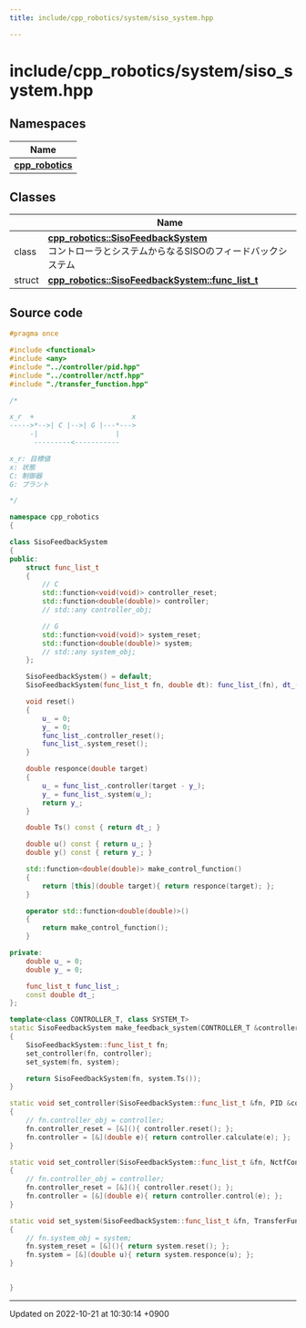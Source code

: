 ```yaml
---
title: include/cpp_robotics/system/siso_system.hpp

---
```


# include/cpp_robotics/system/siso_system.hpp



## Namespaces

| Name           |
| -------------- |
| **[cpp_robotics](/cpp_robotics/doxybook/Namespaces/namespacecpp__robotics/)**  |

## Classes

|                | Name           |
| -------------- | -------------- |
| class | **[cpp_robotics::SisoFeedbackSystem](/cpp_robotics/doxybook/Classes/classcpp__robotics_1_1SisoFeedbackSystem/)** <br>コントローラとシステムからなるSISOのフィードバックシステム  |
| struct | **[cpp_robotics::SisoFeedbackSystem::func_list_t](/cpp_robotics/doxybook/Classes/structcpp__robotics_1_1SisoFeedbackSystem_1_1func__list__t/)**  |




## Source code

```cpp
#pragma once

#include <functional>
#include <any>
#include "../controller/pid.hpp"
#include "../controller/nctf.hpp"
#include "./transfer_function.hpp"

/*

x_r  +                        x
----->*-->| C |-->| G |---*--->
     -|                   |
      ---------<-----------

x_r: 目標値
x: 状態
C: 制御器
G: プラント

*/

namespace cpp_robotics
{

class SisoFeedbackSystem
{
public:
    struct func_list_t
    {
        // C
        std::function<void(void)> controller_reset;
        std::function<double(double)> controller;
        // std::any controller_obj;

        // G
        std::function<void(void)> system_reset;
        std::function<double(double)> system;
        // std::any system_obj;
    };

    SisoFeedbackSystem() = default;
    SisoFeedbackSystem(func_list_t fn, double dt): func_list_(fn), dt_(dt) {}

    void reset()
    {
        u_ = 0;
        y_ = 0;
        func_list_.controller_reset();
        func_list_.system_reset();
    }

    double responce(double target)
    {
        u_ = func_list_.controller(target - y_);
        y_ = func_list_.system(u_);
        return y_;
    }

    double Ts() const { return dt_; }

    double u() const { return u_; }
    double y() const { return y_; }

    std::function<double(double)> make_control_function()
    {
        return [this](double target){ return responce(target); };
    }

    operator std::function<double(double)>()
    {
        return make_control_function();
    }

private:
    double u_ = 0;
    double y_ = 0;

    func_list_t func_list_;
    const double dt_;
};

template<class CONTROLLER_T, class SYSTEM_T>
static SisoFeedbackSystem make_feedback_system(CONTROLLER_T &controller, SYSTEM_T &system)
{
    SisoFeedbackSystem::func_list_t fn;
    set_controller(fn, controller);
    set_system(fn, system);

    return SisoFeedbackSystem(fn, system.Ts());
}

static void set_controller(SisoFeedbackSystem::func_list_t &fn, PID &controller)
{
    // fn.controller_obj = controller;
    fn.controller_reset = [&](){ controller.reset(); };
    fn.controller = [&](double e){ return controller.calculate(e); };
}

static void set_controller(SisoFeedbackSystem::func_list_t &fn, NctfController &controller)
{
    // fn.controller_obj = controller;
    fn.controller_reset = [&](){ controller.reset(); };
    fn.controller = [&](double e){ return controller.control(e); };
}

static void set_system(SisoFeedbackSystem::func_list_t &fn, TransferFunction &system)
{
    // fn.system_obj = system;
    fn.system_reset = [&](){ return system.reset(); };
    fn.system = [&](double u){ return system.responce(u); };
}


}
```


-------------------------------

Updated on 2022-10-21 at 10:30:14 +0900
